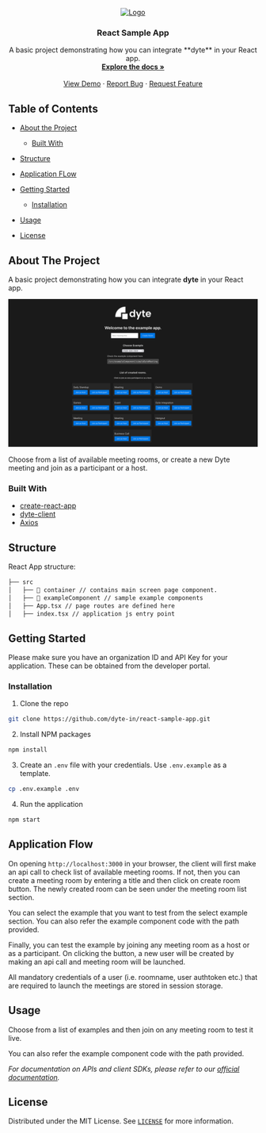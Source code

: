 <!-- PROJECT LOGO -->
<p align="center">
  <a href="https://dyte.io">
    <img src="https://dyte-uploads.s3.ap-south-1.amazonaws.com/dyte-logo-dark.svg" alt="Logo" height="40">
  </a>

  <h3 align="center">React Sample App</h3>

  <p align="center">
    A basic project demonstrating how you can integrate **dyte** in your React app.
    <br />
    <a href="https://docs.dyte.io"><strong>Explore the docs »</strong></a>
    <br />
    <br />
    <a href="https://dyte-react-sample.vercel.app">View Demo</a>
    ·
    <a href="https://github.com/dyte-in/react-sample-app/issues">Report Bug</a>
    ·
    <a href="https://github.com/dyte-in/react-sample-app/issues">Request Feature</a>
  </p>
</p>

<!-- TABLE OF CONTENTS -->

## Table of Contents

- [About the Project](#about-the-project)
  - [Built With](#built-with)
- [Structure](#structure)
- [Application FLow](#application-flow)
- [Getting Started](#getting-started)
  - [Installation](#installation)
- [Usage](#usage)

- [License](#license)

<!-- ABOUT THE PROJECT -->

## About The Project

A basic project demonstrating how you can integrate **dyte** in your React app.

![very-basic](docs/site.png)

Choose from a list of available meeting rooms, or create a new Dyte meeting and join as a participant or a host.

### Built With

- [create-react-app](https://github.com/facebook/create-react-app)
- [dyte-client](https://www.npmjs.com/package/dyte-client)
- [Axios](https://github.com/axios/axios)

<!-- GETTING STARTED -->

## Structure

React App structure:

```
├── src
│   ├── 📁 container // contains main screen page component.
│   ├── 📁 exampleComponent // sample example components
│   ├── App.tsx // page routes are defined here
│   ├── index.tsx // application js entry point

```

## Getting Started

Please make sure you have an organization ID and API Key for your application. These can be obtained from the developer portal.

### Installation

1. Clone the repo

```sh
git clone https://github.com/dyte-in/react-sample-app.git
```

2. Install NPM packages

```sh
npm install
```

3. Create an `.env` file with your credentials. Use `.env.example` as a template.

```sh
cp .env.example .env
```

4. Run the application

```sh
npm start
```


## Application Flow


On opening `http://localhost:3000` in your browser, the client will first make an api call to check list of available meeting rooms. If not, then you can create a meeting room by entering a title and then click on create room button. The newly created room can be seen under the meeting room list section.

You can select the example that you want to test from the select example section. You can also refer the example component code with the path provided.

Finally, you can test the example by joining any meeting room as a host or as a participant. On clicking the button, a new user will be created by making an api call and meeting room will be launched.

All mandatory credentials of a user (i.e. roomname, user authtoken etc.) that are required to launch the meetings are stored in session storage.


<!-- USAGE EXAMPLES -->

## Usage

Choose from a list of examples and then join on any meeting room to test it live.

You can also refer the example component code with the path provided.

<!-- You can use this example as a reference on how you can integrate your webapp with dyte. -->

_For documentation on APIs and client SDKs, please refer to our [official documentation](https://docs.dyte.io)._

<!-- LICENSE -->

## License

Distributed under the MIT License. See [`LICENSE`](./LICENSE) for more information.
